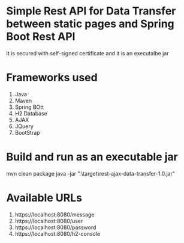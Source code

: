# Simple Rest API for Data Transfer between static pages and Spring Boot Rest API
  It is secured with self-signed certificate and it is an executalbe jar
# Frameworks used
  1. Java
  2. Maven
  3. Spring BOtt
  4. H2 Database
  5. AJAX
  6. JQuery
  7. BootStrap
# Build and run as an executable jar
   mvn clean package
   java -jar ".\target\rest-ajax-data-transfer-1.0.jar"
   
# Available URLs
   1. https://localhost:8080/message
   2. https://localhost:8080/user
   3. https://localhost:8080/password
   4. https://localhost:8080/h2-console
   
